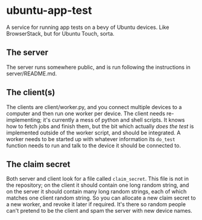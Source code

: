 # ubuntu-app-test

A service for running app tests on a bevy of Ubuntu devices. Like BrowserStack, but for Ubuntu Touch, sorta.

## The server

The server runs somewhere public, and is run following the instructions in server/README.md.

## The client(s)

The clients are client/worker.py, and you connect multiple devices to a computer and then run one worker per device. The client needs re-implementing; it's currently a mess of python and shell scripts. It knows how to fetch jobs and finish them, but the bit which actually *does the test* is implemented outside of the worker script, and should be integrated. A worker needs to be started up with whatever information its `do_test` function needs to run and talk to the device it should be connected to.

## The claim secret

Both server and client look for a file called `claim_secret`. This file is not in the repository; on the client it should contain one long random string, and on the server it should contain many long random strings, each of which matches one client random string. So you can allocate a new claim secret to a new worker, and revoke it later if required. It's there so random people can't pretend to be the client and spam the server with new device names.
